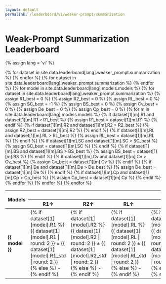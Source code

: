 ```yaml
---
layout: default
permalink: /leaderboard/vi/weaker-prompt/summarization
---
```

# Weak-Prompt Summarization Leaderboard
{% assign lang = 'vi' %} 

<table class="table table-bordered table-sm w-100 dtHorizontalTable" cellspacing="0">
  <thead>
    <tr>
      <th rowspan="2" class="text-center align-middle">
        <b>Models</b>
      </th>
      {% for dataset in site.data.leaderboard[lang].weaker_prompt.summarization %}
      <th colspan="8" class="text-center">
        <b>{{ dataset[0] }}</b>
      </th>
      {% endfor %}
    </tr>
    <tr>
      {% for dataset in site.data.leaderboard[lang].weaker_prompt.summarization %}
      <th class="text-center"><b>R1↑</b></th>
      <th class="text-center"><b>R2↑</b></th>
      <th class="text-center"><b>RL↑</b></th>
      <th class="text-center"><b>SC↑</b></th>
      <th class="text-center"><b>BS↑</b></th>
      <th class="text-center"><b>Cv↑</b></th>
      <th class="text-center"><b>De↑</b></th>
      <th class="text-center"><b>Cp↑</b></th>
      {% endfor %}
    </tr>
  </thead>
  <tbody>
    {% for model in site.data.leaderboard[lang].models.models %}
    <tr>
      <td class="text-center">
        <b>{{ model }}</b> 
      </td>
      {% for dataset in site.data.leaderboard[lang].weaker_prompt.summarization %}
        {% assign R1_best = 0 %} 
        {% assign R2_best = 0 %}
        {% assign RL_best = 0 %} 
        {% assign SC_best = -1 %}
        {% assign BS_best = 0 %}
        {% assign Cv_best = 0 %}
        {% assign De_best = 0 %}
        {% assign Cp_best = 0 %}
        {% for m in site.data.leaderboard[lang].models.models %}
          {% if dataset[1][m].R1 and dataset[1][m].R1 > R1_best %}
            {% assign R1_best = dataset[1][m].R1 %}
          {% endif %}
          {% if dataset[1][m].R2 and dataset[1][m].R2 > R2_best %}
            {% assign R2_best = dataset[1][m].R2 %}
          {% endif %}
          {% if dataset[1][m].RL and dataset[1][m].RL > RL_best %}
            {% assign RL_best = dataset[1][m].RL %}
          {% endif %}
          {% if dataset[1][m].SC and dataset[1][m].SC > SC_best %}
            {% assign SC_best = dataset[1][m].SC %}
          {% endif %}
          {% if dataset[1][m].BS and dataset[1][m].BS > BS_best %}
            {% assign BS_best = dataset[1][m].BS %}
          {% endif %}
          {% if dataset[1][m].Cv and dataset[1][m].Cv > Cv_best %}
            {% assign Cv_best = dataset[1][m].Cv %}
          {% endif %}
          {% if dataset[1][m].De and dataset[1][m].De > De_best %}
            {% assign De_best = dataset[1][m].De %}
          {% endif %}
          {% if dataset[1][m].Cp and dataset[1][m].Cp > Cp_best %}
            {% assign Cp_best = dataset[1][m].Cp %}
          {% endif %}
        {% endfor %}
        <td class="text-center" {% if dataset[1][model].R1 == R1_best %}style="background-color: cyan;"{% endif %}>
          {% if dataset[1][model].R1 %}
          {{ dataset[1][model].R1 | round: 2 }} ± {{ dataset[1][model].R1_std | round: 2 }}
          {% else %}
          -
          {% endif %}
        </td>
        <td class="text-center" {% if dataset[1][model].R2 == R2_best %}style="background-color: cyan;"{% endif %}>
          {% if dataset[1][model].R2 %}
          {{ dataset[1][model].R2 | round: 2 }} ± {{ dataset[1][model].R2_std | round: 2 }}
          {% else %}
          -
          {% endif %}
        </td>
        <td class="text-center" {% if dataset[1][model].RL == RL_best %}style="background-color: cyan;"{% endif %}>
          {% if dataset[1][model].RL %}
          {{ dataset[1][model].RL | round: 2 }} ± {{ dataset[1][model].RL_std | round: 2 }}
          {% else %}
          -
          {% endif %}
        </td>
        <td class="text-center" {% if dataset[1][model].SC == SC_best %}style="background-color: cyan;"{% endif %}>
          {% if dataset[1][model].SC %}
          {{ dataset[1][model].SC | round: 2 }} ± {{ dataset[1][model].SC_std | round: 2 }}
          {% else %}
          -
          {% endif %}
        </td>
        <td class="text-center" {% if dataset[1][model].BS == BS_best %}style="background-color: cyan;"{% endif %}>
          {% if dataset[1][model].BS %}
          {{ dataset[1][model].BS | round: 2 }} ± {{ dataset[1][model].BS_std | round: 2 }}
          {% else %}
          -
          {% endif %}
        </td>
        <td class="text-center" {% if dataset[1][model].Cv == Cv_best %}style="background-color: cyan;"{% endif %}>
          {% if dataset[1][model].Cv %}
          {{ dataset[1][model].Cv | round: 2 }} ± {{ dataset[1][model].Cv_std | round: 2 }}
          {% else %}
          -
          {% endif %}
        </td>
        <td class="text-center" {% if dataset[1][model].De == De_best %}style="background-color: cyan;"{% endif %}>
          {% if dataset[1][model].De %}
          {{ dataset[1][model].De | round: 2 }} ± {{ dataset[1][model].De_std | round: 2 }}
          {% else %}
          -
          {% endif %}
        </td>
        <td class="text-center" {% if dataset[1][model].Cp == Cp_best %}style="background-color: cyan;"{% endif %}>
          {% if dataset[1][model].Cp %}
          {{ dataset[1][model].Cp | round: 2 }} ± {{ dataset[1][model].Cp_std | round: 2 }}
          {% else %}
          -
          {% endif %}
        </td>
      {% endfor %}
    </tr>
    {% endfor %}
  </tbody>
</table>